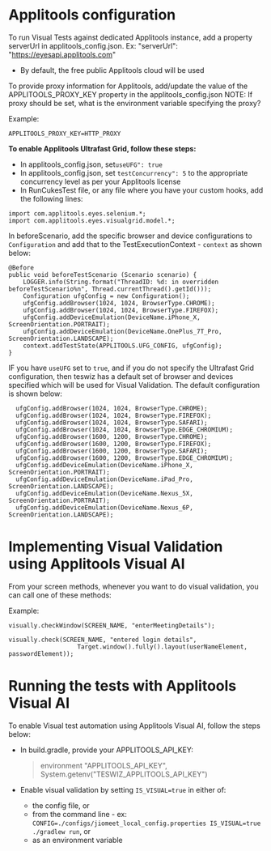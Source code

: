 # Applitools configuration
To run Visual Tests against dedicated Applitools instance, add a property serverUrl in applitools_config.json.
Ex: "serverUrl": "https://eyesapi.applitools.com"
* By default, the free public Applitools cloud will be used

To provide proxy information for Applitools, add/update the value of the APPLITOOLS_PROXY_KEY property in the applitools_config.json 
NOTE: If proxy should be set, what is the environment variable specifying the proxy?

Example:

    APPLITOOLS_PROXY_KEY=HTTP_PROXY


**To enable Applitools Ultrafast Grid, follow these steps:**
* In applitools_config.json, set`useUFG": true`
* In applitools_config.json, set `testConcurrency": 5` to the appropriate concurrency level as per your Applitools
  license
* In RunCukesTest file, or any file where you have your custom hooks, add the following lines:

```
import com.applitools.eyes.selenium.*;
import com.applitools.eyes.visualgrid.model.*;
```

In beforeScenario, add the specific browser and device configurations to `Configuration` and add that to the
TestExecutionContext - `context` as shown below:
```
@Before
public void beforeTestScenario (Scenario scenario) {
    LOGGER.info(String.format("ThreadID: %d: in overridden beforeTestScenario%n", Thread.currentThread().getId()));
    Configuration ufgConfig = new Configuration();
    ufgConfig.addBrowser(1024, 1024, BrowserType.CHROME);
    ufgConfig.addBrowser(1024, 1024, BrowserType.FIREFOX);
    ufgConfig.addDeviceEmulation(DeviceName.iPhone_X, ScreenOrientation.PORTRAIT);
    ufgConfig.addDeviceEmulation(DeviceName.OnePlus_7T_Pro, ScreenOrientation.LANDSCAPE);
    context.addTestState(APPLITOOLS.UFG_CONFIG, ufgConfig);
}
```

IF you have `useUFG` set to `true`, and if you do not specify the Ultrafast Grid configuration, then teswiz has a
default set of browser and devices specified which will be used for Visual Validation. The default configuration is
shown below:

```
  ufgConfig.addBrowser(1024, 1024, BrowserType.CHROME);
  ufgConfig.addBrowser(1024, 1024, BrowserType.FIREFOX);
  ufgConfig.addBrowser(1024, 1024, BrowserType.SAFARI);
  ufgConfig.addBrowser(1024, 1024, BrowserType.EDGE_CHROMIUM);
  ufgConfig.addBrowser(1600, 1200, BrowserType.CHROME);
  ufgConfig.addBrowser(1600, 1200, BrowserType.FIREFOX);
  ufgConfig.addBrowser(1600, 1200, BrowserType.SAFARI);
  ufgConfig.addBrowser(1600, 1200, BrowserType.EDGE_CHROMIUM);
  ufgConfig.addDeviceEmulation(DeviceName.iPhone_X, ScreenOrientation.PORTRAIT);
  ufgConfig.addDeviceEmulation(DeviceName.iPad_Pro, ScreenOrientation.LANDSCAPE);
  ufgConfig.addDeviceEmulation(DeviceName.Nexus_5X, ScreenOrientation.PORTRAIT);
  ufgConfig.addDeviceEmulation(DeviceName.Nexus_6P, ScreenOrientation.LANDSCAPE);
```

# Implementing Visual Validation using Applitools Visual AI
From your screen methods, whenever you want to do visual validation, you can call one of these methods:

Example:
  
    visually.checkWindow(SCREEN_NAME, "enterMeetingDetails");

    visually.check(SCREEN_NAME, "entered login details",
                       Target.window().fully().layout(userNameElement, passwordElement));

# Running the tests with Applitools Visual AI

To enable Visual test automation using Applitools Visual AI, follow the steps below:
* In build.gradle, provide your APPLITOOLS_API_KEY:

  > environment "APPLITOOLS_API_KEY", System.getenv("TESWIZ_APPLITOOLS_API_KEY")

* Enable visual validation by setting `IS_VISUAL=true` in either of:
  * the config file, or
  * from the command line - ex: `CONFIG=./configs/jiomeet_local_config.properties IS_VISUAL=true ./gradlew run`, or
  * as an environment variable
